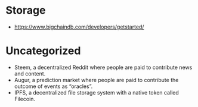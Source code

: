 # Storage

- https://www.bigchaindb.com/developers/getstarted/

# Uncategorized

- Steem, a decentralized Reddit where people are paid to contribute news and content.
- Augur, a prediction market where people are paid to contribute the outcome of events as “oracles”.
- IPFS, a decentralized file storage system with a native token called Filecoin.
